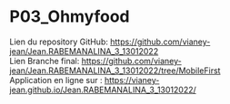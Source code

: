# P03_Ohmyfood
Lien du repository GitHub: https://github.com/vianey-jean/Jean.RABEMANALINA_3_13012022<br>
Lien Branche final: https://github.com/vianey-jean/Jean.RABEMANALINA_3_13012022/tree/MobileFirst<br>
Application en ligne sur : https://vianey-jean.github.io/Jean.RABEMANALINA_3_13012022/<br>
